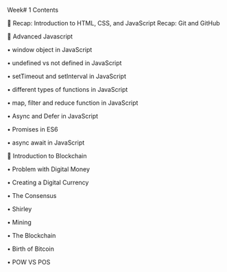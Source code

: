 Week# 1 Contents 


📌 Recap: Introduction to HTML, CSS, and JavaScript
Recap: Git and GitHub

📌 Advanced Javascript


• window object in JavaScript


• undefined vs not defined in JavaScript 


• setTimeout and setInterval in JavaScript


• different types of functions in JavaScript


• map, filter and reduce function in JavaScript 


• Async and Defer in JavaScript


• Promises in ES6 


• async await in JavaScript



📌 Introduction to Blockchain


• Problem with Digital Money


• Creating a Digital Currency


• The Consensus


• Shirley


• Mining


• The Blockchain


• Birth of Bitcoin


• POW VS POS

